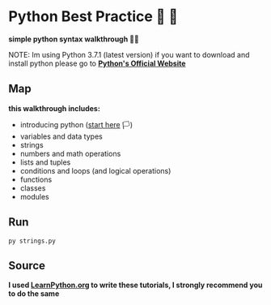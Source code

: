 # Python Best Practice :snake: :muscle:

**simple python syntax walkthrough :male_detective:**

NOTE: Im using Python 3.7.1 (latest version) if you want to download and install python
please go to **[Python's Official Website](https://python.org)**

## Map
**this walkthrough includes:**
- introducing python ([start here](INTRO.md) :white_flag:)
- variables and data types 
- strings
- numbers and math operations
- lists and tuples
- conditions and loops (and logical operations)
- functions
- classes
- modules

## Run
`py strings.py`

## Source 
**I used [LearnPython.org](https://www.learnpython.org) to write these tutorials, I strongly recommend you to do the same**


